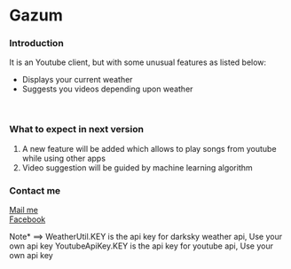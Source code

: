 <h1> Gazum </h1>
<h3>Introduction</h3>
It is an Youtube client, but with some unusual features as listed below:
<ul>
  <li>Displays your current weather</li>
  <li>Suggests you videos depending upon weather</li>
</ul>

<br>
<h3>What to expect in next version</h3>
<ol type="1">
  <li>A new feature will be added which allows to play songs from youtube while using other apps</li>
  <li>Video suggestion will be guided by machine learning algorithm</li>
</ol>
<h3>Contact me</h3>
<a href="mailto:7suranjanpoudel7@gmail.com">Mail me</a><br>
<a href="https://www.facebook.com/suranjan.poudel.7">Facebook</a>
<br>
<p>Note* ==> WeatherUtil.KEY is the api key for darksky weather api, Use your own api key
             YoutubeApiKey.KEY is the api key for youtube api, Use your own api key</p>
